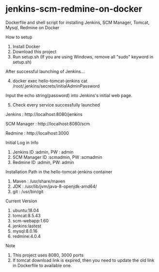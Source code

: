 # jenkins-scm-redmine-on-docker
Dockerfile and shell script for installing Jenkins, SCM Manager, Tomcat, Mysql, Redmine on Docker

How to setup
1. Install Docker 
2. Download this project
3. Run setup.sh (If you are using Windows, remove all "sudo" keyword in setup.sh)

After successful launching of Jenkins...

4. docker exec hello-tomcat-jenkins cat /root/.jenkins/secrets/initialAdminPassword

Input the echo string(password) into Jenkins's initial web page.

5. Check every service successfully launched

Jenkins : http://localhost:8080/jenkins

SCM Manager : http://localhost:8080/scm

Redmine : http://localhost:3000


Initial Log in Info
1. Jenkins ID :admin, PW : admin
2. SCM Manager ID :scmadmin, PW :scmadmin
3. Redmine ID :admin, PW: admin

Installation Path in the hello-tomcat-jenkins container
1. Maven : /usr/share/maven
2. JDK : /usr/lib/jvm/java-8-openjdk-amd64/
3. git : /usr/bin/git

Current Version
1. ubuntu:18.04
2. tomcat:8.5.43
3. scm-webapp:1.60
4. jenkins:lastest
5. mysql:8.0.16
6. redmine:4.0.4


Note
1. This project uses 8080, 3000 ports
2. If tomcat download link is expired, then you need to update the old link in Dockerfile to available one.